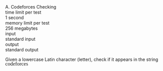 <div class="title">A. Codeforces Checking</div><div class="time-limit"><div class="property-title">time limit per test</div>1 second</div><div class="memory-limit"><div class="property-title">memory limit per test</div>256 megabytes</div><div class="input-file"><div class="property-title">input</div>standard input</div><div class="output-file"><div class="property-title">output</div>standard output</div></div><div><p>Given a lowercase Latin character (letter), check if it appears in the string <span class="MathJax_Preview" style="color: inherit;"></span><span class="MathJax" id="MathJax-Element-1-Frame" tabindex="0" style="position: relative;" data-mathml="<math xmlns=&quot;http://www.w3.org/1998/Math/MathML&quot;><mrow class=&quot;MJX-TeXAtom-ORD&quot;><mtext mathvariant=&quot;monospace&quot;>codeforces</mtext></mrow></math>" role="presentation"><nobr aria-hidden="true"><span class="math" id="MathJax-Span-1" style="width: 6.306em; display: inline-block;"><span style="display: inline-block; position: relative; width: 5.282em; height: 0px; font-size: 119%;"><span style="position: absolute; clip: rect(1.424em, 1005.22em, 2.407em, -1000em); top: -2.221em; left: 0em;"><span class="mrow" id="MathJax-Span-2"><span class="texatom" id="MathJax-Span-3"><span class="mrow" id="MathJax-Span-4"><span class="mtext" id="MathJax-Span-5" style="font-family: MathJax_Typewriter;">codeforces</span></span></span></span><span style="display: inline-block; width: 0px; height: 2.221em;"></span></span></span><span style="display: inline-block; overflow: hidden; vertical-align: -0.079em; border-left: 0px solid; width: 0px; height: 0.884em;"></span></span></nobr>
